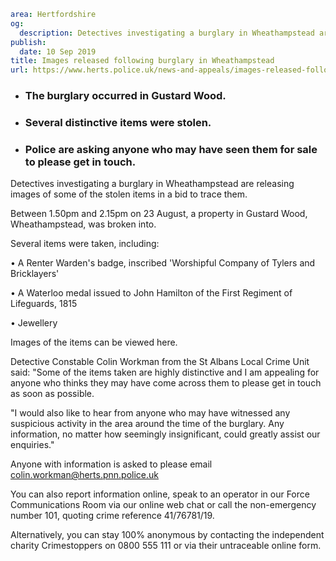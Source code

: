 ```yaml
area: Hertfordshire
og:
  description: Detectives investigating a burglary in Wheathampstead are releasing images of some of the stolen items in a bid to trace them.
publish:
  date: 10 Sep 2019
title: Images released following burglary in Wheathampstead
url: https://www.herts.police.uk/news-and-appeals/images-released-following-burglary-in-wheathampstead-0747
```

* ### The burglary occurred in Gustard Wood.

 * ### Several distinctive items were stolen.

 * ### Police are asking anyone who may have seen them for sale to please get in touch.

Detectives investigating a burglary in Wheathampstead are releasing images of some of the stolen items in a bid to trace them.

Between 1.50pm and 2.15pm on 23 August, a property in Gustard Wood, Wheathampstead, was broken into.

Several items were taken, including:

• A Renter Warden's badge, inscribed 'Worshipful Company of Tylers and Bricklayers'

• A Waterloo medal issued to John Hamilton of the First Regiment of Lifeguards, 1815

• Jewellery

Images of the items can be viewed here.

Detective Constable Colin Workman from the St Albans Local Crime Unit said: "Some of the items taken are highly distinctive and I am appealing for anyone who thinks they may have come across them to please get in touch as soon as possible.

"I would also like to hear from anyone who may have witnessed any suspicious activity in the area around the time of the burglary. Any information, no matter how seemingly insignificant, could greatly assist our enquiries."

Anyone with information is asked to please email colin.workman@herts.pnn.police.uk

You can also report information online, speak to an operator in our Force Communications Room via our online web chat or call the non-emergency number 101, quoting crime reference 41/76781/19.

Alternatively, you can stay 100% anonymous by contacting the independent charity Crimestoppers on 0800 555 111 or via their untraceable online form.
